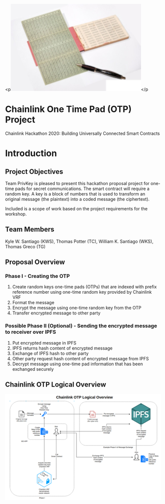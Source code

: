 <p![Screenshot](./images/otp.jpeg)</p
# Chainlink One Time Pad (OTP) Project

Chainlink Hackathon 2020: Building Universally Connected Smart Contracts

# Introduction

## Project Objectives

Team PrivKey is pleased to present this hackathon proposal project for one-time pads for secret communications. The smart contract will require a random key. A key is a block of numbers that is used to transform an original message (the plaintext) into a coded message (the ciphertext).

Included is a scope of work based on the project requirements for the workshop.

## Team Members

Kyle W. Santiago (KWS),
Thomas Potter (TC),
William K. Santiago (WKS),
Thomas Greco (TG)

## Proposal Overview

### Phase I - Creating the OTP

1. Create random keys one-time pads (OTPs) that are indexed with prefix reference number using one-time random key provided by Chainlink VRF
2. Format the message
3. Encrypt the message using one-time random key from the OTP
4. Transfer encrypted message to other party

### Possible Phase II (Optional) - Sending the encrypted message to receiver over IPFS

1. Put encrypted message in IPFS
2. IPFS returns hash content of encrypted message
3. Exchange of IPFS hash to other party
4. Other party request hash content of encrypted message from IPFS
5. Decrypt message using one-time pad information that has been exchanged securely

## Chainlink OTP Logical Overview
![Screenshot](./images/chainlink_otp_logica_overview.png)



